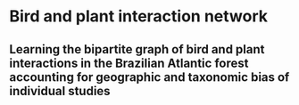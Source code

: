 # Bird and plant interaction network

## Learning the bipartite graph of bird and plant interactions in the Brazilian Atlantic forest accounting for geographic and taxonomic bias of individual studies
